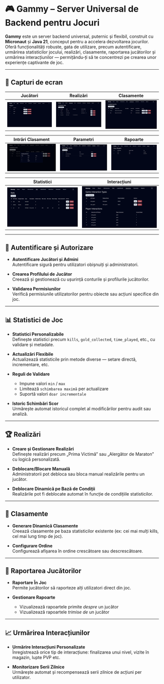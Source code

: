 # 🎮 Gammy – Server Universal de Backend pentru Jocuri

**Gammy** este un server backend universal, puternic și flexibil, construit cu **Micronaut** și **Java 21**, conceput pentru a accelera dezvoltarea jocurilor. Oferă funcționalități robuste, gata de utilizare, precum autentificare, urmărirea statisticilor jocului, realizări, clasamente, raportarea jucătorilor și urmărirea interacțiunilor — permițându-ți să te concentrezi pe crearea unor experiențe captivante de joc.

---

## 📸 Capturi de ecran

| Jucători | Realizări | Clasamente |
|----------|-----------|------------|
| ![Jucători](screenshots/players.png) | ![Realizări](screenshots/achievements.png) | ![Clasamente](screenshots/leaderboards.png) |

| Intrări Clasament | Parametri | Rapoarte |
|-------------------|-----------|----------|
| ![Intrări](screenshots/leaderboards_entries.png) | ![Parametri](screenshots/parameters.png) | ![Rapoarte](screenshots/player_reports.png) |

| Statistici | Interacțiuni |
|------------|--------------|
| ![Statistici](screenshots/stats.png) | ![Interacțiuni](screenshots/interactions.png) |

---

## 🔐 Autentificare și Autorizare

- **Autentificare Jucători și Admini**  
  Autentificare sigură pentru utilizatori obișnuiți și administratori.

- **Crearea Profilului de Jucător**  
  Creează și gestionează cu ușurință conturile și profilurile jucătorilor.

- **Validarea Permisiunilor**  
  Verifică permisiunile utilizatorilor pentru obiecte sau acțiuni specifice din joc.

---

## 📊 Statistici de Joc

- **Statistici Personalizabile**  
  Definește statistici precum `kills`, `gold_collected`, `time_played`, etc., cu validare și metadate.

- **Actualizări Flexibile**  
  Actualizează statisticile prin metode diverse — setare directă, incrementare, etc.

- **Reguli de Validare**
  - Impune valori `min` / `max`
  - Limitează `schimbarea maximă` per actualizare
  - Suportă valori `doar incrementale`

- **Istoric Schimbări Scor**  
  Urmărește automat istoricul complet al modificărilor pentru audit sau analiză.

---

## 🏆 Realizări

- **Creare și Gestionare Realizări**  
  Definește realizări precum „Prima Victimă” sau „Alergător de Maraton” cu logică personalizată.

- **Deblocare/Blocare Manuală**  
  Administratorii pot debloca sau bloca manual realizările pentru un jucător.

- **Deblocare Dinamică pe Bază de Condiții**  
  Realizările pot fi deblocate automat în funcție de condițiile statisticilor.

---

## 🥇 Clasamente

- **Generare Dinamică Clasamente**  
  Creează clasamente pe baza statisticilor existente (ex: cei mai mulți kills, cel mai lung timp de joc).

- **Configurare Ordine**  
  Configurează afișarea în ordine crescătoare sau descrescătoare.

---

## 🚨 Raportarea Jucătorilor

- **Raportare În Joc**  
  Permite jucătorilor să raporteze alți utilizatori direct din joc.

- **Gestionare Rapoarte**
  - Vizualizează rapoartele primite *despre* un jucător
  - Vizualizează rapoartele *trimise de* un jucător

---

## 📈 Urmărirea Interacțiunilor

- **Urmărire Interacțiuni Personalizate**  
  Înregistrează orice tip de interacțiune: finalizarea unui nivel, vizite în magazin, lupte PVP etc.

- **Monitorizare Serii Zilnice**  
  Urmărește automat și recompensează serii zilnice de acțiuni per utilizator.

